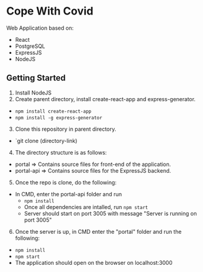 # Cope With Covid
Web Application based on:
- React
- PostgreSQL
- ExpressJS
- NodeJS

## Getting Started
1. Install NodeJS
2. Create parent directory, install create-react-app and express-generator.
- `npm install create-react-app`
- `npm install -g express-generator`
3. Clone this repository in parent directory.
- `git clone (directory-link)
4. The directory structure is as follows:
- portal => Contains source files for front-end of the application.
- portal-api => Contains source files for the ExpressJS backend. 
5. Once the repo is clone, do the following:
- In CMD, enter the portal-api folder and run 
  - `npm install`
  - Once all dependencies are intalled, run `npm start`
  - Server should start on port 3005 with message "Server is running on port 3005"
6. Once the server is up, in CMD enter the "portal" folder and run the following:
- `npm install`
- `npm start`
- The application should open on the browser on localhost:3000

